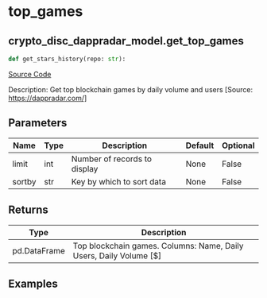 # top_games

## crypto_disc_dappradar_model.get_top_games

```python
def get_stars_history(repo: str):
```
[Source Code](https://github.com/OpenBB-finance/OpenBBTerminal/tree/main/openbb_terminal/cryptocurrency/discovery/dappradar_model.py#L163)

Description: Get top blockchain games by daily volume and users [Source: https://dappradar.com/]

## Parameters

| Name | Type | Description | Default | Optional |
| ---- | ---- | ----------- | ------- | -------- |
| limit | int | Number of records to display | None | False |
| sortby | str | Key by which to sort data | None | False |

## Returns

| Type | Description |
| ---- | ----------- |
| pd.DataFrame | Top blockchain games. Columns: Name, Daily Users, Daily Volume [$] |

## Examples

